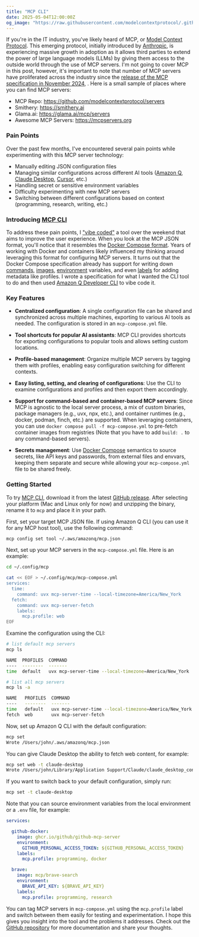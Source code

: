 ```yaml
---
title: "MCP CLI"
date: 2025-05-04T12:00:00Z
og_image: "https://raw.githubusercontent.com/modelcontextprotocol/.github/refs/heads/main/profile/assets/light.png"
---
```


If you're in the IT industry, you've likely heard of MCP, or [Model Context Protocol](https://modelcontextprotocol.io/). This emerging protocol, initially introduced by [Anthropic](https://www.anthropic.com/), is experiencing massive growth in adoption as it allows third parties to extend the power of large language models (LLMs) by giving them access to the outside world through the use of MCP servers. I'm not going to cover MCP in this post, however, it's important to note that number of MCP servers have proliferated across the industry since the [release of the MCP specification in November 2024](https://www.anthropic.com/news/model-context-protocol), . Here is a small sample of places where you can find MCP servers:

- MCP Repo: https://github.com/modelcontextprotocol/servers
- Smithery: https://smithery.ai
- Glama.ai: https://glama.ai/mcp/servers
- Awesome MCP Servers: https://mcpservers.org

### Pain Points

Over the past few months, I've encountered several pain points while experimenting with this MCP server technology:

- Manually editing JSON configuration files
- Managing similar configurations across different AI tools ([Amazon Q](https://docs.aws.amazon.com/amazonq/latest/qdeveloper-ug/command-line.html), [Claude Desktop](https://modelcontextprotocol.io/quickstart/user), [Cursor](https://www.cursor.com/), etc.)
- Handling secret or sensitive environment variables
- Difficulty experimenting with new MCP servers
- Switching between different configurations based on context (programming, research, writing, etc.)

### Introducing [MCP CLI](https://github.com/jritsema/mcp-cli)

To address these pain points, I ["vibe coded"](https://x.com/karpathy/status/1886192184808149383) a tool over the weekend that aims to improve the user experience. When you look at the MCP JSON format, you'll notice that it resembles the [Docker Compose format](https://docs.docker.com/reference/compose-file/). Years of working with Docker and containers likely influenced my thinking around leveraging this format for configuring MCP servers. It turns out that the Docker Compose specification already has support for writing down [commands](https://docs.docker.com/reference/compose-file/services/#command), [images](https://docs.docker.com/reference/compose-file/services/#image), [environment](https://docs.docker.com/reference/compose-file/services/#environment) variables, and even [labels](https://docs.docker.com/reference/compose-file/services/#labels) for adding metadata like profiles. I wrote a specification for what I wanted the CLI tool to do and then used [Amazon Q Developer CLI](https://docs.aws.amazon.com/amazonq/latest/qdeveloper-ug/command-line-mcp.html) to vibe code it.

### Key Features

- **Centralized configuration**: A single configuration file can be shared and synchronized across multiple machines, exporting to various AI tools as needed. The configuration is stored in an `mcp-compose.yml` file.

- **Tool shortcuts for popular AI assistants**: MCP CLI provides shortcuts for exporting configurations to popular tools and allows setting custom locations.

- **Profile-based management**: Organize multiple MCP servers by tagging them with profiles, enabling easy configuration switching for different contexts.

- **Easy listing, setting, and clearing of configurations**: Use the CLI to examine configurations and profiles and then export them accordingly.

- **Support for command-based and container-based MCP servers**: Since MCP is agnostic to the local server process, a mix of custom binaries, package managers (e.g., uvx, npx, etc.), and container runtimes (e.g., docker, podman, finch, etc.) are supported. When leveraging containers, you can use `docker compose pull -f mcp-compose.yml` to pre-fetch container images from registries (Note that you have to add `build: .` to any command-based servers).

- **Secrets management**: Use [Docker Compose](https://docs.docker.com/compose/how-tos/environment-variables/set-environment-variables/) semantics to source secrets, like API keys and passwords, from external files and envvars, keeping them separate and secure while allowing your `mcp-compose.yml` file to be shared freely.

### Getting Started

To try [MCP CLI](https://github.com/jritsema/mcp-cli), download it from the latest [GitHub release](https://github.com/jritsema/mcp-cli/releases). After selecting your platform (Mac and Linux only for now) and unzipping the binary, rename it to `mcp` and place it in your path.

First, set your target MCP JSON file. If using Amazon Q CLI (you can use it for any MCP host tool), use the following command:

```sh
mcp config set tool ~/.aws/amazonq/mcp.json
```

Next, set up your MCP servers in the `mcp-compose.yml` file. Here is an example:

```sh
cd ~/.config/mcp

cat << EOF > ~/.config/mcp/mcp-compose.yml
services:
  time:
    command: uvx mcp-server-time --local-timezone=America/New_York
  fetch:
    command: uvx mcp-server-fetch
    labels:
      mcp.profile: web
EOF
```

Examine the configuration using the CLI:

```sh
# list default mcp servers
mcp ls

NAME  PROFILES  COMMAND                                                ENVVARS
----  --------  -------                                                -------
time  default   uvx mcp-server-time --local-timezone=America/New_York
```

```sh
# list all mcp servers
mcp ls -a

NAME   PROFILES  COMMAND                                                ENVVARS
----   --------  -------                                                -------
time   default   uvx mcp-server-time --local-timezone=America/New_York  
fetch  web       uvx mcp-server-fetch
```

Now, set up Amazon Q CLI with the default configuration:

```sh
mcp set
Wrote /Users/john/.aws/amazonq/mcp.json
```

You can give Claude Desktop the ability to fetch web content, for example:

```sh
mcp set web -t claude-desktop
Wrote /Users/john/Library/Application Support/Claude/claude_desktop_config.json
```

If you want to switch back to your default configuration, simply run:

```sh
mcp set -t claude-desktop
```

Note that you can source environment variables from the local environment or a `.env` file, for example:

```yaml
services:

  github-docker:
    image: ghcr.io/github/github-mcp-server
    environment:
      GITHUB_PERSONAL_ACCESS_TOKEN: ${GITHUB_PERSONAL_ACCESS_TOKEN}
    labels:
      mcp.profile: programming, docker

  brave:
    image: mcp/brave-search
    environment:
      BRAVE_API_KEY: ${BRAVE_API_KEY}
    labels:
      mcp.profile: programming, research
```

You can tag MCP servers in `mcp-compose.yml` using the `mcp.profile` label and switch between them easily for testing and experimentation. I hope this gives you insight into the tool and the problems it addresses. Check out the [GitHub repository](https://github.com/jritsema/mcp-cli) for more documentation and share your thoughts.
